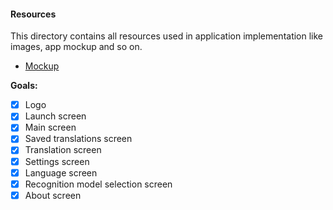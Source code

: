 #### Resources
This directory contains all resources used in application implementation like images, app mockup and so on.
* [Mockup](https://www.figma.com/file/NYoOoNyu3uDlYJKps1YiwevW/SpeakThru?node-id=0%3A1)

**Goals:**
- [x] Logo
- [x] Launch screen
- [x] Main screen
- [x] Saved translations screen
- [x] Translation screen
- [x] Settings screen
- [x] Language screen
- [x] Recognition model selection screen
- [x] About screen
